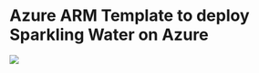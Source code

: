 # Azure ARM Template to deploy Sparkling Water on Azure

<a href="https://portal.azure.com/#create/Microsoft.Template/uri/https%3A%2F%2Fraw.githubusercontent.com%2Fh2oai%2Fh2o-cloud%2Fmaster%2FAzure-H2O-SparklingWater%2FmainTemplate.json" target="_blank">
    <img src="http://azuredeploy.net/deploybutton.png"/>
</a>
